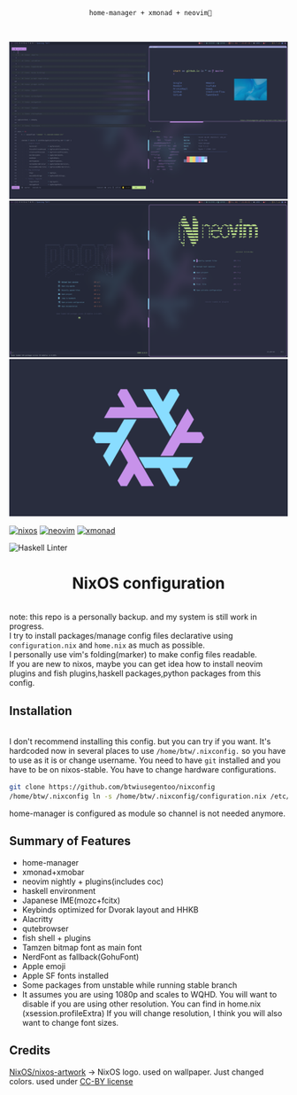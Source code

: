 \
<code><p align="center">
home-manager + xmonad + neovim💛
</p></code>




![screenshot1](/screenshot1.png)
![screenshot2](/screenshot2.png)
![wallpaper](/wallpaper1.png)




[![nixos](https://img.shields.io/static/v1?style=for-the-badge&logo=nixos&label=%E2%A0%80&message=nixos&labelColor=azure&color=cornflowerblue)](https://nixos.org/)
[![neovim](https://img.shields.io/static/v1?style=for-the-badge&logo=neovim&label=%E2%A0%80&message=neovim&labelColor=blue&color=green)](https://neovim.io/)
[![xmonad](https://img.shields.io/static/v1?style=for-the-badge&logo=haskell&label=%E2%A0%80&message=xmonad&labelColor=blueviolet&color=black)](https://xmonad.org/)



![Haskell Linter](https://github.com/btwiusegentoo/nixconfig/workflows/Haskell%20Linter/badge.svg)

<h1 align="center">
NixOS configuration
</h1>

\
note: this repo is a personally backup. and my system is still work in
progress.\
I try to install packages/manage config files declarative using
`configuration.nix` and `home.nix` as much as possible.\
I personally use vim\'s folding(marker) to make config files readable.\
If you are new to nixos, maybe you can get idea how to install neovim
plugins and fish plugins,haskell packages,python packages from this
config.

Installation
------------

\
I don\'t recommend installing this config. but you can try if you want.
It\'s hardcoded now in several places to use `/home/btw/.nixconfig.` so
you have to use as it is or change username. You need to have `git`
installed and you have to be on nixos-stable. You have to change
hardware configurations.
```bash
git clone https://github.com/btwiusegentoo/nixconfig
/home/btw/.nixconfig ln -s /home/btw/.nixconfig/configuration.nix /etc/nixos/configuration.nix
```
home-manager is configured as module so channel is not needed anymore.

Summary of Features
-------------------



-   home-manager
-   xmonad+xmobar
-   neovim nightly + plugins(includes coc)
-   haskell environment
-   Japanese IME(mozc+fcitx)
-   Keybinds optimized for Dvorak layout and HHKB
-   Alacritty
-   qutebrowser
-   fish shell + plugins
-   Tamzen bitmap font as main font
-   NerdFont as fallback(GohuFont)
-   Apple emoji
-   Apple SF fonts installed
-   Some packages from unstable while running stable branch
-   It assumes you are using 1080p and scales to WQHD. You will want to
    disable if you are using other resolution. You can find in home.nix
    (xsession.profileExtra) If you will change resolution, I think you
    will also want to change font sizes.



Credits
-------

[NixOS/nixos-artwork](https://github.com/NixOS/nixos-artwork/tree/master/logo)
-\> NixOS logo. used on wallpaper. Just changed colors. used under
[CC-BY license](https://creativecommons.org/licenses/by/4.0/)
